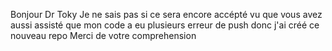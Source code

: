 Bonjour Dr Toky
Je ne sais pas si ce sera encore accépté vu que vous avez aussi assisté que mon code a eu plusieurs erreur de push donc
j'ai créé ce nouveau repo
Merci de votre comprehension
